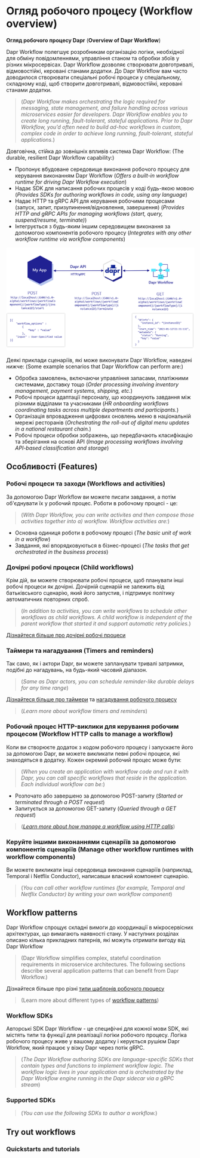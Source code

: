 # Огляд робочого процесу (Workflow overview)

**Огляд робочого процесу Dapr**
(**Overview of Dapr Workflow**)

Dapr Workflow полегшує розробникам організацію логіки, необхідної для обміну повідомленнями, 
управління станом та обробки збоїв у різних мікросервісах. 
Dapr Workflow дозволяє створювати довготривалі, відмовостійкі, керовані станами додатки. 
До Dapr Workflow вам часто доводилося створювати спеціальні робочі процеси у спеціальному, 
складному коді, щоб створити довготривалі, відмовостійкі, керовані станами додатки.

>(_Dapr Workflow makes orchestrating the logic required for messaging, state management, and failure handling across various microservices easier for developers. Dapr Workflow enables you to create long running, fault-tolerant, stateful applications. Prior to Dapr Workflow, you’d often need to build ad-hoc workflows in custom, complex code in order to achieve long running, fault-tolerant, stateful applications._)

Довговічна, стійка до зовнішніх впливів система Dapr Workflow:
(The durable, resilient Dapr Workflow capability:)

- Пропонує вбудоване середовище виконання робочого процесу для керування виконанням Dapr Workflow (_Offers a built-in workflow runtime for driving Dapr Workflow execution_)
- Надає SDK для написання робочих процесів у коді будь-якою мовою (_Provides SDKs for authoring workflows in code, using any language_)
- Надає HTTP та gRPC API для керування робочими процесами (запуск, запит, призупинення/відновлення, завершення) (_Provides HTTP and gRPC APIs for managing workflows (start, query, suspend/resume, terminate)_)
- Інтегрується з будь-яким іншим середовищем виконання за допомогою компонентів робочого процесу (_Integrates with any other workflow runtime via workflow components_)


![img.png](img.png)

Деякі приклади сценаріїв, які може виконувати Dapr Workflow, наведені нижче:
(Some example scenarios that Dapr Workflow can perform are:)


- Обробка замовлень, включаючи управління запасами, платіжними системами, доставку тощо (_Order processing involving inventory management, payment systems, shipping, etc._)
- Робочі процеси адаптації персоналу, що координують завдання між різними відділами та учасниками (_HR onboarding workflows coordinating tasks across multiple departments and participants._)
- Організація впровадження цифрових оновлень меню в національній мережі ресторанів (_Orchestrating the roll-out of digital menu updates in a national restaurant chain._)
- Робочі процеси обробки зображень, що передбачають класифікацію та зберігання на основі API (_Image processing workflows involving API-based classification and storage_)


## Особливості (Features)
                                         
### Робочі процеси та заходи (Workflows and activities)

За допомогою Dapr Workflow ви можете писати завдання, а потім об'єднувати їх у робочий процес. 
Роботи в робочому процесі - це:

>(_With Dapr Workflow, you can write activites and then compose those activities together into a) workflow. Workflow activities are:_)
                                                                                             
- Основна одиниця роботи в робочому процесі (_The basic unit of work in a workflow_)
- Завдання, які впорядковуються в бізнес-процесі (_The tasks that get orchestrated in the business process_)

### Дочірні робочі процеси (Child workflows)

Крім дій, ви можете створювати робочі процеси, щоб планувати інші робочі процеси як дочірні. 
Дочірній сценарій не залежить від батьківського сценарію, який його запустив, 
і підтримує політику автоматичних повторних спроб.

>(_In addition to activities, you can write workflows to schedule other workflows as child workflows. A child workflow is independent of the parent workflow that started it and support automatic retry policies._)

[Дізнайтеся більше про дочірні робочі процеси](https://docs.dapr.io/developing-applications/building-blocks/workflow/workflow-features-concepts/#child-workflows)


### Таймери та нагадування (Timers and reminders)

Так само, як і актори Dapr, ви можете запланувати тривалі затримки, 
подібні до нагадувань, на будь-який часовий діапазон.
>(_Same as Dapr actors, you can schedule reminder-like durable delays for any time range_)

[Дізнайтеся більше про таймери](https://docs.dapr.io/developing-applications/building-blocks/workflow/workflow-features-concepts/#durable-timers) та [нагадування робочого процесу](https://docs.dapr.io/developing-applications/building-blocks/workflow/workflow-architecture/#reminder-usage-and-execution-guarantees)

>(_Learn more about workflow timers and reminders_)

### Робочий процес HTTP-виклики для керування робочим процесом (Workflow HTTP calls to manage a workflow)

Коли ви створюєте додаток з кодом робочого процесу і запускаєте його за допомогою Dapr, 
ви можете викликати певні робочі процеси, які знаходяться в додатку. 
Кожен окремий робочий процес може бути:

>(_When you create an application with workflow code and run it with Dapr, you can call specific workflows that reside in the application. Each individual workflow can be:_)

- Розпочато або завершено за допомогою POST-запиту (_Started or terminated through a POST request_)
- Запитується за допомогою GET-запиту (_Queried through a GET request_)


>(_[Learn more about how manage a workflow using HTTP calls](https://docs.dapr.io/reference/api/workflow_api/)_)


### Керуйте іншими виконаннями сценаріїв за допомогою компонентів сценаріїв (Manage other workflow runtimes with workflow components)

Ви можете викликати інші середовища виконання сценаріїв 
(наприклад, Temporal і Netflix Conductor), написавши власний компонент сценарію.

>(_You can call other workflow runtimes (for example, Temporal and Netflix Conductor) by writing your own workflow component_)

## Workflow patterns

Dapr Workflow спрощує складні вимоги до координації в мікросервісних архітектурах, що вимагають наявності стану. 
У наступних розділах описано кілька прикладних патернів, які можуть отримати вигоду від Dapr Workflow

>(Dapr Workflow simplifies complex, stateful coordination requirements in microservice architectures. The following sections describe several application patterns that can benefit from Dapr Workflow.)

Дізнайтеся більше про різні [типи шаблонів робочого процесу](https://docs.dapr.io/developing-applications/building-blocks/workflow/workflow-patterns/)

>(Learn more about different types of [workflow patterns](https://docs.dapr.io/developing-applications/building-blocks/workflow/workflow-patterns/))


### Workflow SDKs 

Авторські SDK Dapr Workflow - це специфічні для кожної мови SDK, які містять типи та функції для реалізації логіки робочого процесу. Логіка робочого процесу живе у вашому додатку і керується рушієм Dapr Workflow, який працює у візку Dapr через потік gRPC.

>(_The Dapr Workflow authoring SDKs are language-specific SDKs that contain types and functions to implement workflow logic. The workflow logic lives in your application and is orchestrated by the Dapr Workflow engine running in the Dapr sidecar via a gRPC stream_)
>
### Supported SDKs

>(_You can use the following SDKs to author a workflow._)

## Try out workflows
### Quickstarts and tutorials